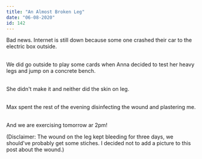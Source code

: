 ```yaml
---
title: "An Almost Broken Leg"
date: "06-08-2020"
id: 142
---
```

Bad news. Internet is still down because some one crashed their car to the electric box outside.<br><br>

We did go outside to play some cards when Anna decided to test her heavy legs and jump on a concrete bench.<br><br>

She didn't make it and neither did the skin on leg.<br><br>

Max spent the rest of the evening disinfecting the wound and plastering me.<br><br>

And we are exercising tomorrow ar 2pm!

(Disclaimer: The wound on the leg kept bleeding for three days, we should've probably get some stiches. I decided not to add a picture to this post about the wound.)

